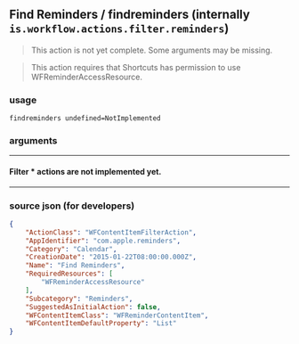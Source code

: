 
## Find Reminders / findreminders (internally `is.workflow.actions.filter.reminders`)

> This action is not yet complete. Some arguments may be missing.

> This action requires that Shortcuts has permission to use WFReminderAccessResource.



### usage
```
findreminders undefined=NotImplemented
```

### arguments

---

#### Filter * actions are not implemented yet.

---

### source json (for developers)

```json
{
	"ActionClass": "WFContentItemFilterAction",
	"AppIdentifier": "com.apple.reminders",
	"Category": "Calendar",
	"CreationDate": "2015-01-22T08:00:00.000Z",
	"Name": "Find Reminders",
	"RequiredResources": [
		"WFReminderAccessResource"
	],
	"Subcategory": "Reminders",
	"SuggestedAsInitialAction": false,
	"WFContentItemClass": "WFReminderContentItem",
	"WFContentItemDefaultProperty": "List"
}
```
